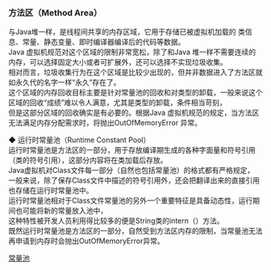 ### 方法区（Method Area）  
与Java堆一样，是线程间共享的内存区域，它用于存储已被虚拟机加载的 类信息、常量、静态变量、即时编译器编译后的代码等数据。  
Java 虚拟机规范对这个区域的限制非常宽松，除了和Java 堆一样不需要连续的内存，可以选择固定大小或者可扩展外，还可以选择不实现垃圾收集。  
相对而言，垃圾收集行为在这个区域是比较少出现的，但并非数据进入了方法区就如永久代的名字一样“永久”存在了。  
这个区域的内存回收目标主要是针对常量池的回收和对类型的卸载，一般来说这个区域的回收“成绩”难以令人满意，尤其是类型的卸载，条件相当苛刻，  
但是这部分区域的回收确实是有必要的。根据Java 虚拟机规范的规定，当方法区无法满足内存分配需求时，将抛出OutOfMemoryError 异常。  

◆ 运行时常量池（Runtime Constant Pool）  
运行时常量池是方法区的一部分，用于存放编译期生成的各种字面量和符号引用（类的符号引用），这部分内容将在类加载后存放。  
Java虚拟机对Class文件每一部分（自然也包括常量池）的格式都有严格规定，  
一般来说，除了保存Class文件中描述的符号引用外，还会把翻译出来的直接引用也存储在运行时常量池中。  
运行时常量池相对于Class文件常量池的另外一个重要特征是具备动态性，运行期间也可能将新的常量放入池中，  
这种特性被开发人员利用得比较多的便是String类的intern（）方法。  
既然运行时常量池是方法区的一部分，自然受到方法区内存的限制，当常量池无法再申请到内存时会抛出OutOfMemoryError异常。  

[常量池](../class_file_structure/CFS_constant_pool.md)   


